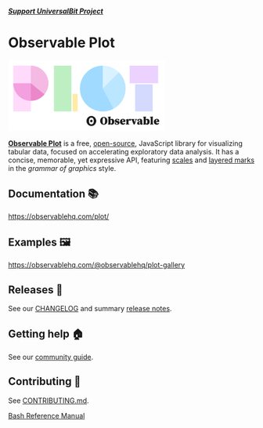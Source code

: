 ##### [Support UniversalBit Project](https://github.com/universalbit-dev/universalbit-dev/tree/main/support)

# Observable Plot

[<img src="./img/plot.svg" width="320" alt="The Observable Plot logo, spelling out the letters P-L-O-T in pastel shapes.">](https://observablehq.com/plot/)

[**Observable Plot**](https://observablehq.com/plot/) is a free, [open-source](./LICENSE), JavaScript library for visualizing tabular data, focused on accelerating exploratory data analysis. It has a concise, memorable, yet expressive API, featuring [scales](https://observablehq.com/plot/features/scales) and [layered marks](https://observablehq.com/plot/features/marks) in the *grammar of graphics* style.

## Documentation 📚

https://observablehq.com/plot/

## Examples 🖼️

https://observablehq.com/@observablehq/plot-gallery

## Releases 🚀

See our [CHANGELOG](https://github.com/observablehq/plot/blob/main/CHANGELOG.md) and summary [release notes](https://github.com/observablehq/plot/releases).

## Getting help 🏠

See our [community guide](https://observablehq.com/plot/community).

## Contributing 🙏

See [CONTRIBUTING.md](./CONTRIBUTING.md).

[Bash Reference Manual](https://www.gnu.org/software/bash/manual/html_node/index.html)
